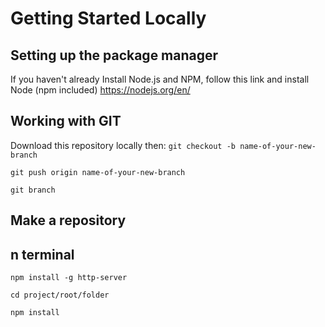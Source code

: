 # Getting Started Locally

## Setting up the package manager
If you haven't already Install Node.js and NPM, follow this link and install Node (npm included)
https://nodejs.org/en/

## Working with GIT
Download this repository locally then:
`git checkout -b name-of-your-new-branch`

`git push origin name-of-your-new-branch`

`git branch`

## Make a repository 


## n terminal

`npm install -g http-server`

`cd project/root/folder`

`npm install`
